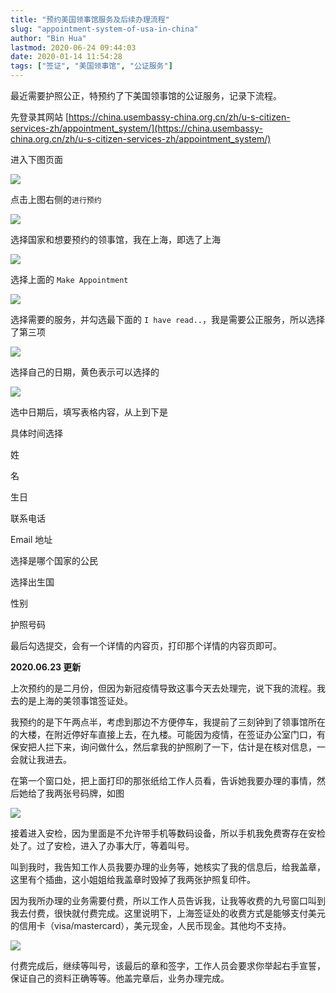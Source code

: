 ```yaml
---
title: "预约美国领事馆服务及后续办理流程"
slug: "appointment-system-of-usa-in-china"
author: "Bin Hua"
lastmod: 2020-06-24 09:44:03
date: 2020-01-14 11:54:28
tags: ["签证", "美国领事馆", "公证服务"]
---
```


最近需要护照公正，特预约了下美国领事馆的公证服务，记录下流程。

先登录其网站 [https://china.usembassy-china.org.cn/zh/u-s-citizen-services-zh/appointment_system/](https://china.usembassy-china.org.cn/zh/u-s-citizen-services-zh/appointment_system/)

进入下图页面

![](/imgs/appointment-system-of-usa-in-china-000.png)

点击上图右侧的`进行预约`

![](/imgs/appointment-system-of-usa-in-china-001.png)

选择国家和想要预约的领事馆，我在上海，即选了上海

![](/imgs/appointment-system-of-usa-in-china-002.png)

选择上面的 `Make Appointment`

![](/imgs/appointment-system-of-usa-in-china-003.png)

选择需要的服务，并勾选最下面的 `I have read..`，我是需要公正服务，所以选择了第三项

![](/imgs/appointment-system-of-usa-in-china-004.png)

选择自己的日期，黄色表示可以选择的

![](/imgs/appointment-system-of-usa-in-china-005.png)

选中日期后，填写表格内容，从上到下是

具体时间选择

姓

名

生日

联系电话

Email 地址

选择是哪个国家的公民

选择出生国

性别

护照号码

最后勾选提交，会有一个详情的内容页，打印那个详情的内容页即可。

**2020.06.23 更新**

上次预约的是二月份，但因为新冠疫情导致这事今天去处理完，说下我的流程。我去的是上海的美领事馆签证处。

我预约的是下午两点半，考虑到那边不方便停车，我提前了三刻钟到了领事馆所在的大楼，在附近停好车直接上去，在九楼。可能因为疫情，在签证办公室门口，有保安把人拦下来，询问做什么，然后拿我的护照刷了一下，估计是在核对信息，一会就让我进去。

在第一个窗口处，把上面打印的那张纸给工作人员看，告诉她我要办理的事情，然后她给了我两张号码牌，如图

![](/imgs/appointment-system-of-usa-in-china-006.jpg)

接着进入安检，因为里面是不允许带手机等数码设备，所以手机我免费寄存在安检处了。过了安检，进入了办事大厅，等着叫号。

叫到我时，我告知工作人员我要办理的业务等，她核实了我的信息后，给我盖章，这里有个插曲，这小姐姐给我盖章时毁掉了我两张护照复印件。

因为我所办理的业务需要付费，所以工作人员告诉我，让我等收费的九号窗口叫到我去付费，很快就付费完成。这里说明下，上海签证处的收费方式是能够支付美元的信用卡（visa/mastercard），美元现金，人民币现金。其他均不支持。

![](/imgs/appointment-system-of-usa-in-china-007.jpg)

付费完成后，继续等叫号，该最后的章和签字，工作人员会要求你举起右手宣誓，保证自己的资料正确等等。他盖完章后，业务办理完成。